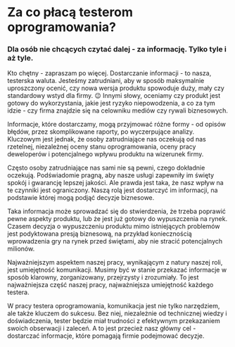 # Za co płacą testerom oprogramowania?

### Dla osób nie chcących czytać dalej - za informację. Tylko tyle i aż tyle.

Kto chętny - zapraszam po więcej. Dostarczanie informacji - to nasza, testerska waluta. Jesteśmy zatrudniani, aby w sposób maksymalnie uproszczony ocenić, czy nowa wersja produktu spowoduje duży, mały czy standardowy wstyd dla firmy. 😉 Innymi słowy, oceniamy czy produkt jest gotowy do wykorzystania, jakie jest ryzyko niepowodzenia, a co za tym idzie - czy firma znajdzie się na celowniku mediów czy rywali biznesowych.

Informacje, które dostarczamy, mogą przyjmować różne formy - od opisów błędów, przez skomplikowane raporty, po wyczerpujące analizy. Kluczowym jest jednak, że osoby zatrudniające nas oczekują od nas rzetelnej, niezależnej oceny stanu oprogramowania, oceny pracy deweloperów i potencjalnego wpływu produktu na wizerunek firmy.

Często osoby zatrudniające nas sami nie są pewni, czego dokładnie oczekują. Podświadomie pragną, aby nasze usługi zapewniły im święty spokój i gwarancję lepszej jakości. Ale prawda jest taka, że nasz wpływ na te czynniki jest ograniczony. Naszą rolą jest dostarczyć im informacji, na podstawie której mogą podjąć decyzje biznesowe.

Taka informacja może sprowadzać się do stwierdzenia, że trzeba poprawić pewne aspekty produktu, lub że jest już gotowy do wypuszczenia na rynek. Czasem decyzja o wypuszczeniu produktu mimo istniejących problemów jest podyktowana presją biznesową, na przykład koniecznością wprowadzenia gry na rynek przed świętami, aby nie stracić potencjalnych milionów.

Najważniejszym aspektem naszej pracy, wynikającym z natury naszej roli, jest umiejętność komunikacji. Musimy być w stanie przekazać informacje w sposób klarowny, zorganizowany, przejrzysty i zrozumiały. To jest najważniejsza część naszej pracy, najważniejsza umiejętność każdego testera.

W pracy testera oprogramowania, komunikacja jest nie tylko narzędziem, ale także kluczem do sukcesu. Bez niej, niezależnie od technicznej wiedzy i doświadczenia, tester będzie miał trudności z efektywnym przekazaniem swoich obserwacji i zaleceń. A to jest przecież nasz główny cel - dostarczać informacje, które pomagają firmie podejmować decyzje.